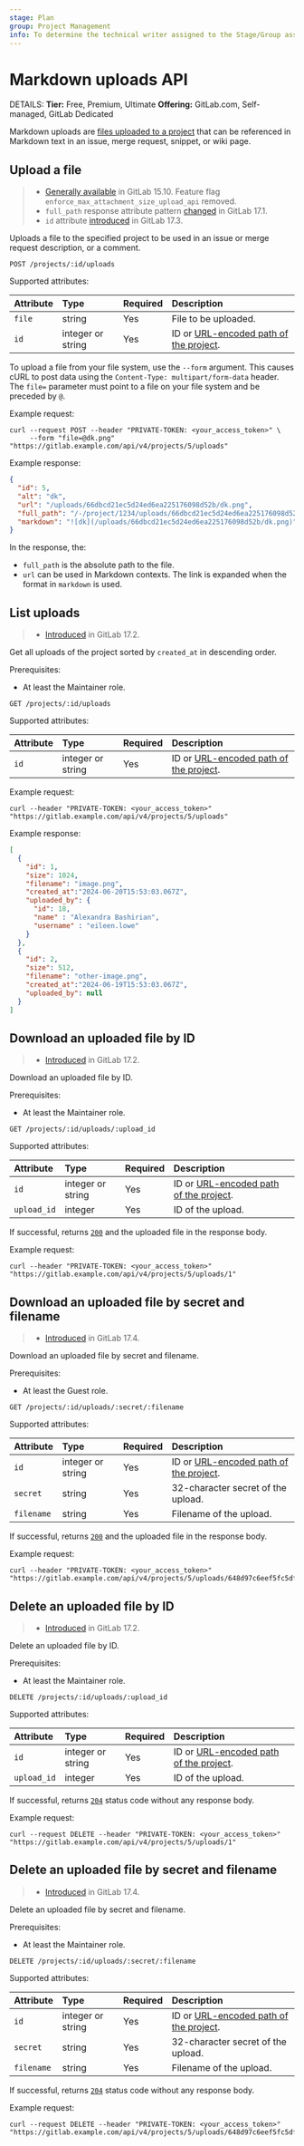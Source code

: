 ```yaml
---
stage: Plan
group: Project Management
info: To determine the technical writer assigned to the Stage/Group associated with this page, see https://handbook.gitlab.com/handbook/product/ux/technical-writing/#assignments
---
```


# Markdown uploads API

DETAILS:
**Tier:** Free, Premium, Ultimate
**Offering:** GitLab.com, Self-managed, GitLab Dedicated

Markdown uploads are [files uploaded to a project](../security/user_file_uploads.md) that can be referenced in Markdown
text in an issue, merge request, snippet, or wiki page.

## Upload a file

> - [Generally available](https://gitlab.com/gitlab-org/gitlab/-/merge_requests/112450) in GitLab 15.10. Feature flag `enforce_max_attachment_size_upload_api` removed.
> - `full_path` response attribute pattern [changed](https://gitlab.com/gitlab-org/gitlab/-/merge_requests/150939) in GitLab 17.1.
> - `id` attribute [introduced](https://gitlab.com/gitlab-org/gitlab/-/merge_requests/161160) in GitLab 17.3.

Uploads a file to the specified project to be used in an issue or merge request description, or a comment.

```plaintext
POST /projects/:id/uploads
```

Supported attributes:

| Attribute | Type              | Required | Description |
|:----------|:------------------|:---------|:------------|
| `file`    | string            | Yes      | File to be uploaded. |
| `id`      | integer or string | Yes      | ID or [URL-encoded path of the project](rest/index.md#namespaced-path-encoding). |

To upload a file from your file system, use the `--form` argument. This causes cURL to post data using the
`Content-Type: multipart/form-data` header. The `file=` parameter must point to a file on your file system and be
preceded by `@`.

Example request:

```shell
curl --request POST --header "PRIVATE-TOKEN: <your_access_token>" \
     --form "file=@dk.png" "https://gitlab.example.com/api/v4/projects/5/uploads"
```

Example response:

```json
{
  "id": 5,
  "alt": "dk",
  "url": "/uploads/66dbcd21ec5d24ed6ea225176098d52b/dk.png",
  "full_path": "/-/project/1234/uploads/66dbcd21ec5d24ed6ea225176098d52b/dk.png",
  "markdown": "![dk](/uploads/66dbcd21ec5d24ed6ea225176098d52b/dk.png)"
}
```

In the response, the:

- `full_path` is the absolute path to the file.
- `url` can be used in Markdown contexts. The link is expanded when the format in `markdown` is used.

## List uploads

> - [Introduced](https://gitlab.com/gitlab-org/gitlab/-/merge_requests/157066) in GitLab 17.2.

Get all uploads of the project sorted by `created_at` in descending order.

Prerequisites:

- At least the Maintainer role.

```plaintext
GET /projects/:id/uploads
```

Supported attributes:

| Attribute | Type              | Required | Description |
|:----------|:------------------|:---------|:------------|
| `id`      | integer or string | Yes      | ID or [URL-encoded path of the project](rest/index.md#namespaced-path-encoding). |

Example request:

```shell
curl --header "PRIVATE-TOKEN: <your_access_token>" "https://gitlab.example.com/api/v4/projects/5/uploads"
```

Example response:

```json
[
  {
    "id": 1,
    "size": 1024,
    "filename": "image.png",
    "created_at":"2024-06-20T15:53:03.067Z",
    "uploaded_by": {
      "id": 18,
      "name" : "Alexandra Bashirian",
      "username" : "eileen.lowe"
    }
  },
  {
    "id": 2,
    "size": 512,
    "filename": "other-image.png",
    "created_at":"2024-06-19T15:53:03.067Z",
    "uploaded_by": null
  }
]
```

## Download an uploaded file by ID

> - [Introduced](https://gitlab.com/gitlab-org/gitlab/-/merge_requests/157066) in GitLab 17.2.

Download an uploaded file by ID.

Prerequisites:

- At least the Maintainer role.

```plaintext
GET /projects/:id/uploads/:upload_id
```

Supported attributes:

| Attribute   | Type              | Required | Description |
|:------------|:------------------|:---------|:------------|
| `id`        | integer or string | Yes      | ID or [URL-encoded path of the project](rest/index.md#namespaced-path-encoding). |
| `upload_id` | integer           | Yes      | ID of the upload. |

If successful, returns [`200`](rest/index.md#status-codes) and the uploaded file in the response body.

Example request:

```shell
curl --header "PRIVATE-TOKEN: <your_access_token>" "https://gitlab.example.com/api/v4/projects/5/uploads/1"
```

## Download an uploaded file by secret and filename

> - [Introduced](https://gitlab.com/gitlab-org/gitlab/-/merge_requests/164441) in GitLab 17.4.

Download an uploaded file by secret and filename.

Prerequisites:

- At least the Guest role.

```plaintext
GET /projects/:id/uploads/:secret/:filename
```

Supported attributes:

| Attribute  | Type              | Required | Description |
|:-----------|:------------------|:---------|:------------|
| `id`       | integer or string | Yes      | ID or [URL-encoded path of the project](rest/index.md#namespaced-path-encoding). |
| `secret`   | string            | Yes      | 32-character secret of the upload. |
| `filename` | string            | Yes      | Filename of the upload. |

If successful, returns [`200`](rest/index.md#status-codes) and the uploaded file in the response body.

Example request:

```shell
curl --header "PRIVATE-TOKEN: <your_access_token>" "https://gitlab.example.com/api/v4/projects/5/uploads/648d97c6eef5fc5df8d1004565b3ee5a/sample.jpg"
```

## Delete an uploaded file by ID

> - [Introduced](https://gitlab.com/gitlab-org/gitlab/-/merge_requests/157066) in GitLab 17.2.

Delete an uploaded file by ID.

Prerequisites:

- At least the Maintainer role.

```plaintext
DELETE /projects/:id/uploads/:upload_id
```

Supported attributes:

| Attribute   | Type              | Required | Description |
|:------------|:------------------|:---------|:------------|
| `id`        | integer or string | Yes      | ID or [URL-encoded path of the project](rest/index.md#namespaced-path-encoding). |
| `upload_id` | integer           | Yes      | ID of the upload. |

If successful, returns [`204`](rest/index.md#status-codes) status code without any response body.

Example request:

```shell
curl --request DELETE --header "PRIVATE-TOKEN: <your_access_token>" "https://gitlab.example.com/api/v4/projects/5/uploads/1"
```

## Delete an uploaded file by secret and filename

> - [Introduced](https://gitlab.com/gitlab-org/gitlab/-/merge_requests/164441) in GitLab 17.4.

Delete an uploaded file by secret and filename.

Prerequisites:

- At least the Maintainer role.

```plaintext
DELETE /projects/:id/uploads/:secret/:filename
```

Supported attributes:

| Attribute  | Type              | Required | Description |
|:-----------|:------------------|:---------|:------------|
| `id`       | integer or string | Yes      | ID or [URL-encoded path of the project](rest/index.md#namespaced-path-encoding). |
| `secret`   | string            | Yes      | 32-character secret of the upload. |
| `filename` | string            | Yes      | Filename of the upload. |

If successful, returns [`204`](rest/index.md#status-codes) status code without any response body.

Example request:

```shell
curl --request DELETE --header "PRIVATE-TOKEN: <your_access_token>" "https://gitlab.example.com/api/v4/projects/5/uploads/648d97c6eef5fc5df8d1004565b3ee5a/sample.jpg"
```
